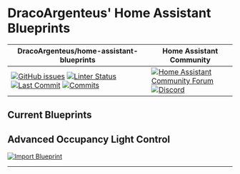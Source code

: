 # DracoArgenteus' Home Assistant Blueprints

| DracoArgenteus/home-assistant-blueprints | Home Assistant Community |
| ----- | ----- |
| [![GitHub issues][issues-shield]][issues] [![Linter Status][linter-status-shield]][linter-status] [![Last Commit][last-commit-shield]][last-commit] [![Commits][commits-shield]][commits] | [![Home Assistant Community Forum][forum-shield]][forum]<br>[![Discord][discord-shield]][discord]


## Current Blueprints

## Advanced Occupancy Light Control

[![Import Blueprint][blueprint-import-button]](https://my.home-assistant.io/redirect/blueprint_import/?blueprint_url=https%3A%2F%2Fgithub.com%2FDracoArgenteus%2Fhome-assistant-blueprints%2Fblob%2Fmain%2Fautomations%2Fadvanced_occupancy_automation.yaml)


---

[issues]: https://github.com/DracoArgenteus/home-assistant-blueprints/issues
[issues-shield]: https://img.shields.io/github/issues/DracoArgenteus/home-assistant-blueprints?style=flat-square

<!-- [pull-requests]: https://github.com/DracoArgenteus/home-assistant-blueprints/pulls
[pull-requests-shield]: https://img.shields.io/github/issues-pr/DracoArgenteus/home-assistant-blueprints?style=flat-square -->

<!-- [forks]: https://github.com/DracoArgenteus/home-assistant-blueprints/network
[forks-shield]: https://img.shields.io/github/forks/DracoArgenteus/home-assistant-blueprints?style=flat-square -->

<!-- [stars]: https://github.com/DracoArgenteus/home-assistant-blueprints/stargazers
[stars-shield]: https://img.shields.io/github/stars/DracoArgenteus/home-assistant-blueprints?style=flat-square -->

[linter-status]: https://github.com/DracoArgenteus/home-assistant-blueprints/actions/workflows/linters.yaml
[linter-status-shield]: https://img.shields.io/github/actions/workflow/status/DracoArgenteus/home-assistant-blueprints/linters.yaml?branch=main&style=flat-square&label=linters&logo=github-actions&logoColor=838B95

[last-commit]: https://github.com/DracoArgenteus/home-assistant-blueprints/commits/main
[last-commit-shield]: https://img.shields.io/github/last-commit/DracoArgenteus/home-assistant-blueprints/main?style=flat-square&logo=github&logoColor=838B95

[commits]: https://github.com/DracoArgenteus/home-assistant-blueprints/commits/main
[commits-shield]: https://img.shields.io/github/commit-activity/m/DracoArgenteus/home-assistant-blueprints/main?style=flat-square&logo=github&logoColor=838B95

[forum]: https://community.home-assistant.io
[forum-shield]: https://img.shields.io/discourse/topics?style=flat-square&label=community&logo=discourse&color=46B4ED&logoColor=46B4ED&server=https%3A%2F%2Fcommunity.home-assistant.io

[discord]: https://discord.com/invite/home-assistant
[discord-shield]: https://img.shields.io/discord/330944238910963714?style=flat-square&color=7289da&label=discord&logo=discord

[blueprint-import-button]: https://my.home-assistant.io/badges/blueprint_import.svg